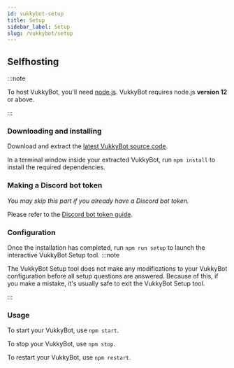 ```yaml
---
id: vukkybot-setup
title: Setup
sidebar_label: Setup
slug: /vukkybot/setup
---
```


## Selfhosting
:::note

To host VukkyBot, you'll need [node.js](https://nodejs.org). VukkyBot requires node.js **version 12** or above.

:::

### Downloading and installing
Download and extract the [latest VukkyBot source code](https://github.com/VukkyLtd/VukkyBot/releases/latest).

In a terminal window inside your extracted VukkyBot, run `npm install` to install the required dependencies.

### Making a Discord bot token
*You may skip this part if you already have a Discord bot token.*

Please refer to the [Discord bot token guide](make-bot).

### Configuration
Once the installation has completed, run `npm run setup` to launch the interactive VukkyBot Setup tool.
:::note

The VukkyBot Setup tool does not make any modifications to your VukkyBot configuration before all setup questions are answered. Because of this, if you make a mistake, it's usually safe to exit the VukkyBot Setup tool.

:::

### Usage
To start your VukkyBot, use `npm start`.

To stop your VukkyBot, use `npm stop`.

To restart your VukkyBot, use `npm restart`.
